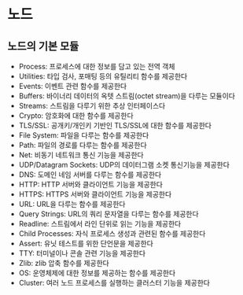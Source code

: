# 노드

## 노드의 기본 모듈

- Process: 프로세스에 대한 정보를 담고 있는 전역 객체
- Utilities: 타입 검사, 포매팅 등의 유틸리티 함수를 제공한다
- Events: 이벤트 관련 함수를 제공한다
- Buffers: 바이너리 데이터의 옥텟 스트림(octet stream)을 다루는 모듈이다
- Streams: 스트림을 다루기 위한 추상 인터페이스다
- Crypto: 암호화에 대한 함수를 제공한다
- TLS/SSL: 공개키/개인키 기반인 TLS/SSL에 대한 함수를 제공한다
- File System: 파일을 다루는 함수를 제공한다
- Path: 파일의 경로를 다루는 함수를 제공한다
- Net: 비동기 네트워크 통신 기능을 제공한다
- UDP/Datagram Sockets: UDP의 데이터그램 소켓 통신기능을 제공한다
- DNS: 도메인 네임 서버를 다루는 함수를 제공한다
- HTTP: HTTP 서버와 클라이언트 기능을 제공한다
- HTTPS: HTTPS 서버와 클라이언트 기능을 제공한다
- URL: URL을 다루는 함수를 제공한다
- Query Strings: URL의 쿼리 문자열을 다루는 함수를 제공한다
- Readline: 스트림에서 라인 단위로 읽는 기능을 제공한다
- Child Processes: 자식 프로세스 생성과 관련된 함수를 제공한다
- Assert: 유닛 테스트를 위한 단언문을 제공한다
- TTY: 터미널이나 콘솔 관련 기능을 제공한다
- Zlib: zlib 압축 함수를 제공한다
- OS: 운영체제에 대한 정보를 제공하는 함수를 제공한다
- Cluster: 여러 노드 프로세스를 실행하는 클러스터 기능을 제공한다
